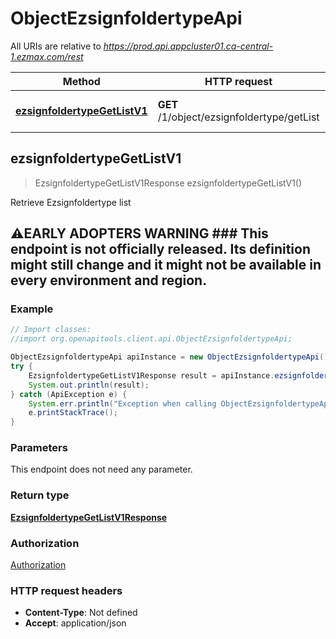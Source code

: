 # ObjectEzsignfoldertypeApi

All URIs are relative to *https://prod.api.appcluster01.ca-central-1.ezmax.com/rest*

Method | HTTP request | Description
------------- | ------------- | -------------
[**ezsignfoldertypeGetListV1**](ObjectEzsignfoldertypeApi.md#ezsignfoldertypeGetListV1) | **GET** /1/object/ezsignfoldertype/getList | Retrieve Ezsignfoldertype list



## ezsignfoldertypeGetListV1

> EzsignfoldertypeGetListV1Response ezsignfoldertypeGetListV1()

Retrieve Ezsignfoldertype list

## ⚠️EARLY ADOPTERS WARNING  ### This endpoint is not officially released. Its definition might still change and it might not be available in every environment and region.

### Example

```java
// Import classes:
//import org.openapitools.client.api.ObjectEzsignfoldertypeApi;

ObjectEzsignfoldertypeApi apiInstance = new ObjectEzsignfoldertypeApi();
try {
    EzsignfoldertypeGetListV1Response result = apiInstance.ezsignfoldertypeGetListV1();
    System.out.println(result);
} catch (ApiException e) {
    System.err.println("Exception when calling ObjectEzsignfoldertypeApi#ezsignfoldertypeGetListV1");
    e.printStackTrace();
}
```

### Parameters

This endpoint does not need any parameter.

### Return type

[**EzsignfoldertypeGetListV1Response**](EzsignfoldertypeGetListV1Response.md)

### Authorization

[Authorization](../README.md#Authorization)

### HTTP request headers

- **Content-Type**: Not defined
- **Accept**: application/json

